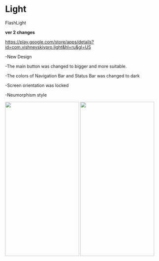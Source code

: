 # Light
FlashLight

<b>ver 2 changes</b>

https://play.google.com/store/apps/details?id=com.vishnevskiypro.light&hl=ru&gl=US


-New Design

-The main button was changed to bigger and more suitable.

-The colors of Navigation Bar and Status Bar was changed to dark

-Screen orientation was locked

-Neumorphism style

<img src="https://user-images.githubusercontent.com/93651407/172471252-b09dd141-f028-4648-b3c5-2808fff17525.jpg" width="240" height="500"> <img src="https://user-images.githubusercontent.com/93651407/172471257-02770d13-7035-4e61-9e50-a5e0e7a599c0.jpg" width="240" height="500">

